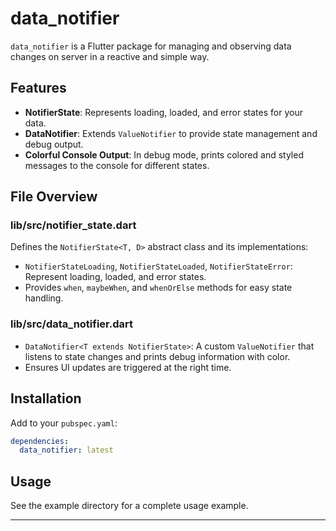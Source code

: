 # data_notifier

`data_notifier` is a Flutter package for managing and observing data changes on server in a reactive and simple way.

## Features

- **NotifierState**: Represents loading, loaded, and error states for your data.
- **DataNotifier**: Extends `ValueNotifier` to provide state management and debug output.
- **Colorful Console Output**: In debug mode, prints colored and styled messages to the console for different states.

## File Overview

### lib/src/notifier_state.dart

Defines the `NotifierState<T, D>` abstract class and its implementations:

- `NotifierStateLoading`, `NotifierStateLoaded`, `NotifierStateError`: Represent loading, loaded, and error states.
- Provides `when`, `maybeWhen`, and `whenOrElse` methods for easy state handling.

### lib/src/data_notifier.dart

- `DataNotifier<T extends NotifierState>`: A custom `ValueNotifier` that listens to state changes and prints debug information with color.
- Ensures UI updates are triggered at the right time.

## Installation

Add to your `pubspec.yaml`:

```yaml
dependencies:
  data_notifier: latest
```

## Usage

See the example directory for a complete usage example.

---
